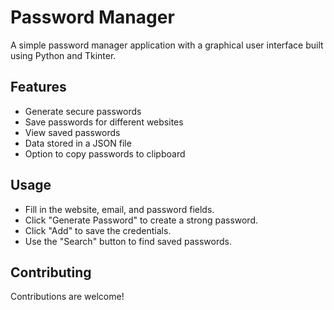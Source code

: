 # Password Manager

A simple password manager application with a graphical user interface built using Python and Tkinter.

## Features
- Generate secure passwords
- Save passwords for different websites
- View saved passwords
- Data stored in a JSON file
- Option to copy passwords to clipboard


## Usage
- Fill in the website, email, and password fields.
- Click "Generate Password" to create a strong password.
- Click "Add" to save the credentials.
- Use the "Search" button to find saved passwords.


## Contributing
Contributions are welcome! 
